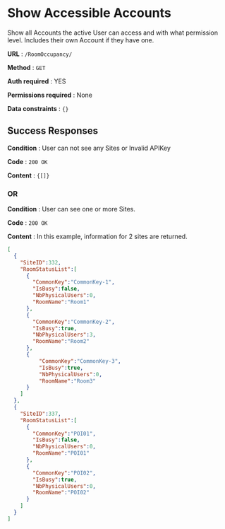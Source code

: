# Show Accessible Accounts

Show all Accounts the active User can access and with what permission level.
Includes their own Account if they have one.

**URL** : `/RoomOccupancy/`

**Method** : `GET`

**Auth required** : YES

**Permissions required** : None

**Data constraints** : `{}`

## Success Responses

**Condition** : User can not see any Sites or Invalid APIKey

**Code** : `200 OK`

**Content** : `{[]}`

### OR

**Condition** : User can see one or more Sites.

**Code** : `200 OK`

**Content** : In this example, information for 2 sites are returned.


```json
[
  {
    "SiteID":332,
    "RoomStatusList":[
      {
        "CommonKey":"CommonKey-1",
        "IsBusy":false,
        "NbPhysicalUsers":0,
        "RoomName":"Room1"
      },
      {
        "CommonKey":"CommonKey-2",
        "IsBusy":true,
        "NbPhysicalUsers":3,
        "RoomName":"Room2"
      },
      {
          "CommonKey":"CommonKey-3",
          "IsBusy":true,
          "NbPhysicalUsers":0,
          "RoomName":"Room3"
      }
    ]
  },
  {
    "SiteID":337,
    "RoomStatusList":[
      {
        "CommonKey":"POI01",
        "IsBusy":false,
        "NbPhysicalUsers":0,
        "RoomName":"POI01"
      },
      {
        "CommonKey":"POI02",
        "IsBusy":true,
        "NbPhysicalUsers":0,
        "RoomName":"POI02"
      }
    ]
  }
]
```
